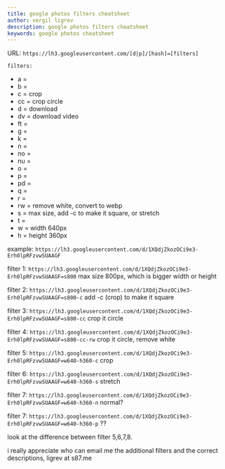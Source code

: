 ```yaml
---
title: google photos filters cheatsheet
author: vergil ligrev
description: google photos filters cheatsheet
keywords: google photos cheatsheet
---
```


URL: `https://lh3.googleusercontent.com/[d|p]/[hash]=[filters]`

 `filters:`
- a =
- b =
- c = crop
- cc = crop circle
- d = download
- dv = download video
- ft =
- g =
- k =
- n =
- no =
- nu =
- o =
- p =
- pd =
- q =
- r =
- rw = remove white, convert to webp
- s<px> = max size, add -c to make it square, or stretch
- t =
- w<px> = width 640px
- h<px> = height 360px


example: `https://lh3.googleusercontent.com/d/1XQdjZkozOCi9e3-Erh0lpRFzvwSUAAGF`

filter 1: `https://lh3.googleusercontent.com/d/1XQdjZkozOCi9e3-Erh0lpRFzvwSUAAGF=s800` max size 800px, which is bigger width or height

filter 2: `https://lh3.googleusercontent.com/d/1XQdjZkozOCi9e3-Erh0lpRFzvwSUAAGF=s800-c` add -c (crop) to make it square

filter 3: `https://lh3.googleusercontent.com/d/1XQdjZkozOCi9e3-Erh0lpRFzvwSUAAGF=s800-cc` crop it circle

filter 4: `https://lh3.googleusercontent.com/d/1XQdjZkozOCi9e3-Erh0lpRFzvwSUAAGF=s800-cc-rw` crop it circle, remove white

filter 5: `https://lh3.googleusercontent.com/d/1XQdjZkozOCi9e3-Erh0lpRFzvwSUAAGF=w640-h360-c` crop

filter 6: `https://lh3.googleusercontent.com/d/1XQdjZkozOCi9e3-Erh0lpRFzvwSUAAGF=w640-h360-s` stretch

filter 7: `https://lh3.googleusercontent.com/d/1XQdjZkozOCi9e3-Erh0lpRFzvwSUAAGF=w640-h360-n` normal?

filter 7: `https://lh3.googleusercontent.com/d/1XQdjZkozOCi9e3-Erh0lpRFzvwSUAAGF=w640-h360-p` ??

look at the difference between filter 5,6,7,8.

i really appreciate who can email me the additional filters and the correct descriptions, ligrev at s87.me

